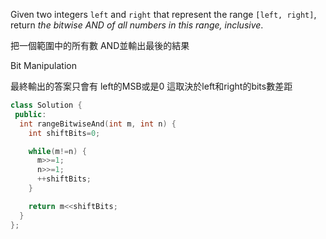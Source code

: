 Given two integers `left` and `right` that represent the range `[left, right]`, return _the bitwise AND of all numbers in this range, inclusive_.

把一個範圍中的所有數 AND並輸出最後的結果

Bit Manipulation

最終輸出的答案只會有 left的MSB或是0 這取決於left和right的bits數差距

```cpp
class Solution {
 public:
  int rangeBitwiseAnd(int m, int n) {
    int shiftBits=0;

    while(m!=n) {
      m>>=1;
      n>>=1;
      ++shiftBits;
    }

    return m<<shiftBits;
  }
};
```